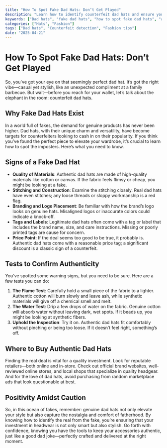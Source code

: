 ```yaml
---
title: "How To Spot Fake Dad Hats: Don’t Get Played"
description: "Learn how to identify counterfeit dad hats and ensure you’re investing in the real deal. From signs of quality to where to find authentic options."
keywords: ["Dad hats", "fake dad hats", "how to spot fake dad hats", "authentic dad hats", "dad hat quality"]
categories: ["Hats", "Fashion"]
tags: ["Dad hats", "Counterfeit detection", "Fashion tips"]
date: "2025-04-21"
---
```


# How To Spot Fake Dad Hats: Don’t Get Played

So, you've got your eye on that seemingly perfect dad hat. It’s got the right vibe—casual yet stylish, like an unexpected compliment at a family barbecue. But wait—before you reach for your wallet, let’s talk about the elephant in the room: counterfeit dad hats. 

## Why Fake Dad Hats Exist

In a world full of fakes, the demand for genuine products has never been higher. Dad hats, with their unique charm and versatility, have become targets for counterfeiters looking to cash in on their popularity. If you think you’ve found the perfect piece to elevate your wardrobe, it’s crucial to learn how to spot the imposters. Here’s what you need to know.

## Signs of a Fake Dad Hat

- **Quality of Materials**: Authentic dad hats are made of high-quality materials like cotton or canvas. If the fabric feels flimsy or cheap, you might be looking at a fake.
- **Stitching and Construction**: Examine the stitching closely. Real dad hats have even stitches; any loose threads or sloppy workmanship is a red flag.
- **Branding and Logo Placement**: Be familiar with how the brand’s logo looks on genuine hats. Misaligned logos or inaccurate colors could indicate a knock-off.
- **Tags and Labels**: Legitimate dad hats often come with a tag or label that includes the brand name, size, and care instructions. Missing or poorly printed tags are cause for concern.
- **Price Point**: If the deal seems too good to be true, it probably is. Authentic dad hats come with a reasonable price tag; a significant discount is a classic sign of a counterfeit.

## Tests to Confirm Authenticity

You’ve spotted some warning signs, but you need to be sure. Here are a few tests you can do:

1. **The Flame Test**: Carefully hold a small piece of the fabric to a lighter. Authentic cotton will burn slowly and leave ash, while synthetic materials will give off a chemical smell and melt.
2. **The Water Test**: Drip a few drops of water on the fabric. Genuine cotton will absorb water without leaving dark, wet spots. If it beads up, you might be looking at synthetic fibers.
3. **Uphold the Inspection**: Try it on. Authentic dad hats fit comfortably without pinching or being too loose. If it doesn’t feel right, something’s off.

## Where to Buy Authentic Dad Hats

Finding the real deal is vital for a quality investment. Look for reputable retailers—both online and in-store. Check out official brand websites, well-reviewed online stores, and local shops that specialize in quality headgear. And for the love of dad hats, avoid purchasing from random marketplace ads that look questionable at best.

## Positivity Amidst Caution

So, in this ocean of fakes, remember: genuine dad hats not only elevate your style but also capture the nostalgia and comfort of fatherhood. By knowing how to identify the real from the fake, you’re ensuring that your investment in headwear is not only smart but also stylish. Go forth with confidence, knowing you have the tools to keep your accessories authentic, just like a good dad joke—perfectly crafted and delivered at the right moment.